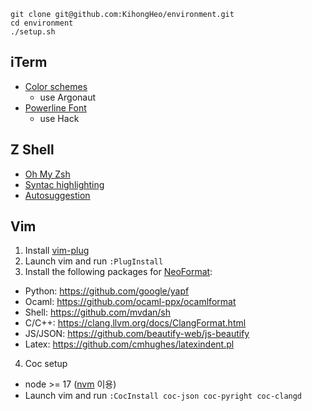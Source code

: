 ```
git clone git@github.com:KihongHeo/environment.git
cd environment
./setup.sh
```
## iTerm
- [Color schemes](https://github.com/mbadolato/iTerm2-Color-Schemes)
  * use Argonaut 
- [Powerline Font](https://github.com/powerline/fonts/)
  * use Hack

## Z Shell
- [Oh My Zsh](https://ohmyz.sh)
- [Syntac highlighting](https://github.com/zsh-users/zsh-syntax-highlighting)
- [Autosuggestion](https://github.com/zsh-users/zsh-autosuggestions)

## Vim
1. Install [vim-plug](https://github.com/junegunn/vim-plug)
2. Launch vim and run `:PlugInstall`
3. Install the following packages for [NeoFormat](https://github.com/sbdchd/neoformat):
- Python: https://github.com/google/yapf
- Ocaml: https://github.com/ocaml-ppx/ocamlformat
- Shell: https://github.com/mvdan/sh
- C/C++: https://clang.llvm.org/docs/ClangFormat.html
- JS/JSON: https://github.com/beautify-web/js-beautify
- Latex: https://github.com/cmhughes/latexindent.pl

4. Coc setup
- node >= 17 ([nvm](https://github.com/nvm-sh/nvm) 이용)
- Launch vim and run `:CocInstall coc-json coc-pyright coc-clangd`
